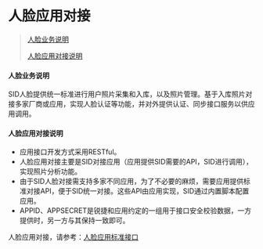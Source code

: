 # 人脸应用对接

>[人脸业务说明](#1)
>
>[人脸应用对接说明](#2)

#### 人脸业务说明<div id=1></div>

SID人脸提供统一标准进行用户照片采集和入库，以及照片管理。基于入库照片对接多家厂商或应用，实现人脸认证等功能，并对外提供认证、同步接口服务以供应用调用。

#### 人脸应用对接说明<div id=2></div>

* 应用接口开发方式采用RESTful。
* 人脸应用对接主要是SID对接应用（应用提供SID需要的API，SID进行调用），实现照片分析功能。
* 由于SID人脸对接需支持多家不同应用，为了不必要的麻烦，需要应用提供标准对接API，便于SID统一对接。这些API由应用实现，SID通过内置脚本配置应用。
* APPID、APPSECRET是锐捷和应用约定的一组用于接口安全校验数据，一方提供时，另一方与其保持一致即可。

人脸应用对接，请参考：[人脸应用标准接口](/faceid/manufacturer/interface/application.html)